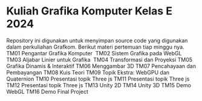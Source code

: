 # Kuliah Grafika Komputer Kelas E 2024

Repository ini digunakan untuk menyimpan source code yang digunakan dalam perkuliahan Grafkom. Berikut materi pertemuan tiap minggu nya.
TM01	Pengantar Grafika Komputer 
TM02	Sistem Grafika pada WebGL
TM03	Aljabar Linier untuk Grafika 
TM04	Transformasi  dan Proyeksi
TM05	Grafika Dinamis & Interaktif
TM06	Menggambar 3D
TM07	Pencahayaan dan Pembayangan
TM08	Kuis Teori
TM09	Topik Ekstra: WebGPU dan Quaternion
TM10	Presentasi topik Three js
TM11	Presentasi topik Three js
TM12	Presentasi topik Three js
TM13	Unity 2D
TM14	Unity 3D
TM15	Demo WebGL
TM16	Demo Final Project

